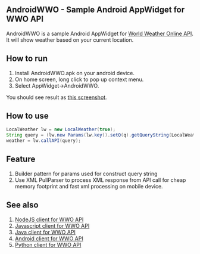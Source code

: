 AndroidWWO - Sample Android AppWidget for WWO API
-----------------------------
AndroidWWO is a sample Android AppWidget for [World Weather Online API](http://www.worldweatheronline.com/). It will show weather based on your current location.

How to run
----------
1. Install AndroidWWO.apk on your android device.
2. On home screen, long click to pop up context menu.
3. Select AppWidget->AndroidWWO.

You should see result as [this screenshot](https://github.com/michaelben/AndroidWWO/blob/master/image/screenshot.png).

How to use
-----------
```java
LocalWeather lw = new LocalWeather(true);
String query = (lw.new Params(lw.key)).setQ(q).getQueryString(LocalWeather.Params.class);
weather = lw.callAPI(query);
```

Feature
-----------
1. Builder pattern for params used for construct query string
2. Use XML PullParser to process XML response from API call for cheap memory footprint and fast xml processing on mobile device.

See also
--------
1. [NodeJS client for WWO API](https://github.com/michaelben/nodejswwo)
2. [Javascript client for WWO API](https://github.com/michaelben/jswwo)
3. [Java client for WWO API](https://github.com/michaelben/JavaWWO)
4. [Android client for WWO API](https://github.com/michaelben/AndroidWWO)
5. [Python client for WWO API](https://github.com/michaelben/pywwo)
